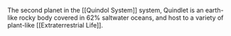 The second planet in the [[Quindol System]] system, Quindlet is an earth-like rocky body covered in 62% saltwater oceans, and host to a variety of plant-like [[Extraterrestrial Life]].